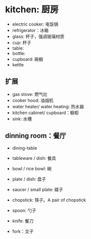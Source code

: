 # kitchen: 厨房
* electric cooker: 电饭锅
* refrigerator：冰箱
* glass: 杯子，强调玻璃材质
* cup: 杯子
* table:
* bottle:
* cupboard: 碗橱
* kettle



## 扩展
* gas stove: 燃气灶
* cooker hood: 油烟机
* water heater/ water heating: 热水器
* kitchen cabinet/ cupboard：橱柜
* sink: 水槽

## dinning room：餐厅
* dining-table

* tableware / dish: 餐具
* bowl / rice bowl: 碗
* plate / dish: 盘子
* saucer / small plate: 碟子
* chopstick: 筷子。A pair of chopstick
* spoon: 勺子
* knife: 餐刀
* fork：叉子
